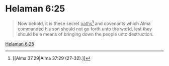# Helaman 6:25

> Now behold, it is these secret <u>oaths</u>[^a] and covenants which Alma commanded his son should not go forth unto the world, lest they should be a means of bringing down the people unto destruction.

[Helaman 6:25](https://www.churchofjesuschrist.org/study/scriptures/bofm/hel/6?lang=eng&id=p25#p25)


[^a]: [[Alma 37.29|Alma 37:29 (27-32).]]
